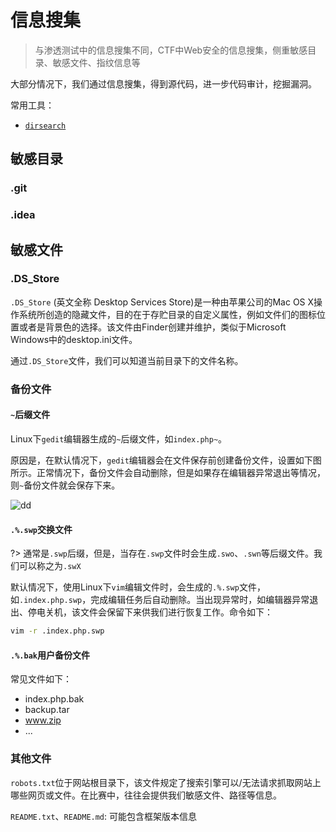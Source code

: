 # 信息搜集
> 与渗透测试中的信息搜集不同，CTF中Web安全的信息搜集，侧重敏感目录、敏感文件、指纹信息等

大部分情况下，我们通过信息搜集，得到源代码，进一步代码审计，挖掘漏洞。

常用工具：
- [`dirsearch`](https://github.com/maurosoria/dirsearch)

## 敏感目录
### .git
### .idea


## 敏感文件
### .DS_Store
`.DS_Store` (英文全称 Desktop Services Store)是一种由苹果公司的Mac OS X操作系统所创造的隐藏文件，目的在于存贮目录的自定义属性，例如文件们的图标位置或者是背景色的选择。该文件由Finder创建并维护，类似于Microsoft Windows中的desktop.ini文件。

通过`.DS_Store`文件，我们可以知道当前目录下的文件名称。

### 备份文件
#### `~`后缀文件

Linux下`gedit`编辑器生成的`~`后缀文件，如`index.php~`。

原因是，在默认情况下，`gedit`编辑器会在文件保存前创建备份文件，设置如下图所示。正常情况下，备份文件会自动删除，但是如果存在编辑器异常退出等情况，则`~`备份文件就会保存下来。

![dd](https://help.ubuntu.com/community/gedit?action=AttachFile&do=get&target=gediteditor.png)

#### `.%.swp`交换文件

?> 通常是`.swp`后缀，但是，当存在`.swp`文件时会生成`.swo`、`.swn`等后缀文件。我们可以称之为`.swX`

默认情况下，使用Linux下`vim`编辑文件时，会生成的`.%.swp`文件，如`.index.php.swp`，完成编辑任务后自动删除。当出现异常时，如编辑器异常退出、停电关机，该文件会保留下来供我们进行恢复工作。命令如下：
```bash
vim -r .index.php.swp
```

#### `.%.bak`用户备份文件

常见文件如下：

- index.php.bak
- backup.tar
- www.zip
- ...

### 其他文件
`robots.txt`位于网站根目录下，该文件规定了搜索引擎可以/无法请求抓取网站上哪些网页或文件。在比赛中，往往会提供我们敏感文件、路径等信息。

`README.txt`、`README.md`: 可能包含框架版本信息